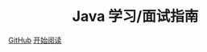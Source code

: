 <p align="center">
<!-- <img src="https://my-blog-to-use.oss-cn-beijing.aliyuncs.com/2019-3logo-透明.png" width=""/> -->
</p>

<h1 align="center">Java 学习/面试指南</h1>


[GitHub](<https://github.com/ysyluminous/Java_Learning>)
[开始阅读](#java)

